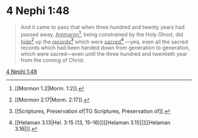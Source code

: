 # 4 Nephi 1:48

> And it came to pass that when three hundred and twenty years had passed away, <u>Ammaron</u>[^a], being constrained by the Holy Ghost, did <u>hide</u>[^b] up the <u>records</u>[^c] which were <u>sacred</u>[^d] —yea, even all the sacred records which had been handed down from generation to generation, which were sacred—even until the three hundred and twentieth year from the coming of Christ.

[4 Nephi 1:48](https://www.churchofjesuschrist.org/study/scriptures/bofm/4-ne/1?lang=eng&id=p48#p48)


[^a]: [[Mormon 1.2|Morm. 1:2]].  
[^b]: [[Mormon 2.17|Morm. 2:17]].  
[^c]: [[Scriptures, Preservation of|TG Scriptures, Preservation of]].  
[^d]: [[Helaman 3.13|Hel. 3:15 (13, 15–16)]][[Helaman 3.15|]][[Helaman 3.16|]].  
